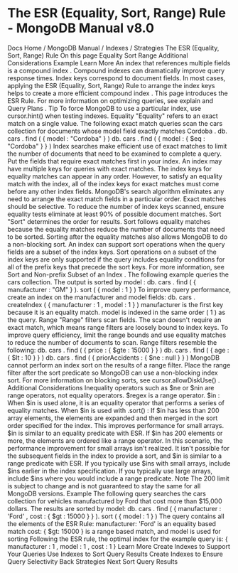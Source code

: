 # The ESR (Equality, Sort, Range) Rule - MongoDB Manual v8.0


Docs Home / MongoDB Manual / Indexes / Strategies The ESR (Equality, Sort, Range) Rule On this page Equality Sort Range Additional Considerations Example Learn More An index that references multiple fields is a compound index . Compound indexes can dramatically improve query
response times. Index keys correspond to document fields. In most cases, applying the
ESR (Equality, Sort, Range) Rule to arrange the index keys helps to
create a more efficient compound index . This page introduces the ESR Rule. For more information on optimizing
queries, see explain and Query Plans . Tip To force MongoDB to use a particular index, use cursor.hint() when testing indexes. Equality "Equality" refers to an exact match on a single value. The following
exact match queries scan the cars collection for documents whose model field exactly matches Cordoba . db. cars . find ( { model : "Cordoba" } ) db. cars . find ( { model : { $eq : "Cordoba" } } ) Index searches make efficient use of exact matches to limit the number
of documents that need to be examined to complete a query. Put the fields
that require exact matches first in your index. An index may have multiple keys for queries with exact matches. The
index keys for equality matches can appear in any order. However, to
satisfy an equality match with the index, all of the index keys for
exact matches must come before any other index fields. MongoDB's search
algorithm eliminates any need to arrange the exact match fields in a
particular order. Exact matches should be selective. To reduce the number of index keys
scanned, ensure equality tests eliminate at least 90% of possible
document matches. Sort "Sort" determines the order for results. Sort follows equality matches
because the equality matches reduce the number of documents that need
to be sorted. Sorting after the equality matches also allows MongoDB to
do a non-blocking sort. An index can support sort operations when the query fields are a subset
of the index keys. Sort operations on a subset of the index keys are
only supported if the query includes equality conditions for all of the
prefix keys that precede the sort keys. For more information, see Sort and Non-prefix Subset of an Index . The following example queries the cars collection. The output is
sorted by model : db. cars . find ( { manufacturer : "GM" } ). sort ( { model : 1 } ) To improve query performance, create an index on the manufacturer and model fields: db. cars . createIndex ( { manufacturer : 1 , model : 1 } ) manufacturer is the first key because it is an equality match. model is indexed in the same order ( 1 ) as the query. Range "Range" filters scan fields. The scan doesn't require an exact match,
which means range filters are loosely bound to index keys. To improve
query efficiency, limit the range bounds and use
equality matches to reduce the number of documents to scan. Range filters resemble the following: db. cars . find ( { price : { $gte : 15000 } } ) db. cars . find ( { age : { $lt : 10 } } ) db. cars . find ( { priorAccidents : { $ne : null } } ) MongoDB cannot perform an index sort on the results of a range filter.
Place the range filter after the sort predicate so MongoDB can use a
non-blocking index sort. For more information on blocking sorts, see cursor.allowDiskUse() . Additional Considerations Inequality operators such as $ne or $nin are range
operators, not equality operators. $regex is a range operator. $in : When $in is used alone, it is an equality operator that performs a
series of equality matches. When $in is used with .sort() : If $in has less than 200 array elements, the elements are
expanded and then merged in the sort order specified for the
index. This improves performance for small arrays. $in is similar to an equality predicate with ESR. If $in has 200 elements or more, the elements are ordered like
a range operator. In this scenario, the performance improvement
for small arrays isn't realized. It isn't possible for the
subsequent fields in the index to provide a sort, and $in is
similar to a range predicate with ESR. If you typically use $ins with small arrays, include $ins earlier in the index specification. If you typically use large
arrays, include $ins where you would include a range
predicate. Note The 200 limit is subject to change and is not guaranteed to stay the
same for all MongoDB versions. Example The following query searches the cars collection for vehicles
manufactured by Ford that cost more than $15,000 dollars. The results
are sorted by model: db. cars . find ( { manufacturer : 'Ford' , cost : { $gt : 15000 } } ). sort ( { model : 1 } ) The query contains all the elements of the ESR Rule: manufacturer: 'Ford' is an equality based match cost: { $gt: 15000 } is a range based match, and model is used for sorting Following the ESR rule, the optimal index for the example query is: { manufacturer : 1 , model : 1 , cost : 1 } Learn More Create Indexes to Support Your Queries Use Indexes to Sort Query Results Create Indexes to Ensure Query Selectivity Back Strategies Next Sort Query Results
